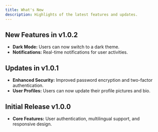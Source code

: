 ```yaml
---
title: What's New
description: Highlights of the latest features and updates.
---
```


## New Features in v1.0.2

- **Dark Mode:** Users can now switch to a dark theme.
- **Notifications:** Real-time notifications for user activities.

## Updates in v1.0.1

- **Enhanced Security:** Improved password encryption and two-factor authentication.
- **User Profiles:** Users can now update their profile pictures and bio.

## Initial Release v1.0.0

- **Core Features:** User authentication, multilingual support, and responsive design.
